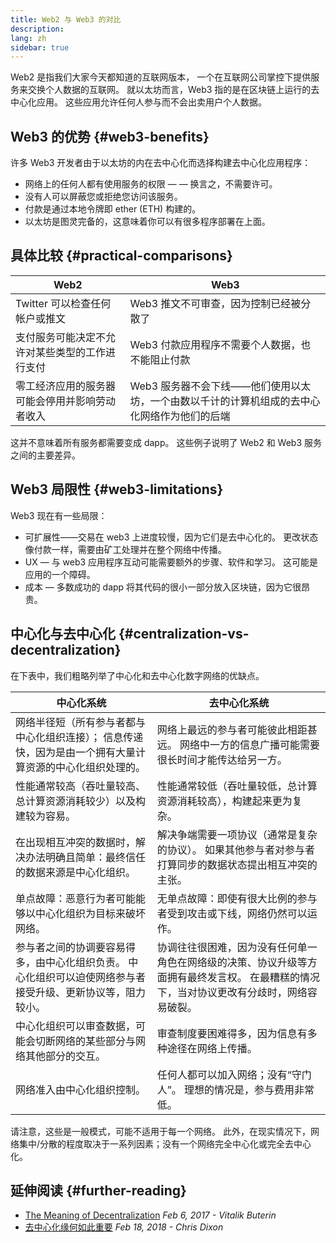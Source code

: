 ```yaml
---
title: Web2 与 Web3 的对比
description:
lang: zh
sidebar: true
---
```


Web2 是指我们大家今天都知道的互联网版本， 一个在互联网公司掌控下提供服务来交换个人数据的互联网。 就以太坊而言，Web3 指的是在区块链上运行的去中心化应用。 这些应用允许任何人参与而不会出卖用户个人数据。

## Web3 的优势 {#web3-benefits}

许多 Web3 开发者由于以太坊的内在去中心化而选择构建去中心化应用程序：

- 网络上的任何人都有使用服务的权限 — — 换言之，不需要许可。
- 没有人可以屏蔽您或拒绝您访问该服务。
- 付款是通过本地令牌即 ether (ETH) 构建的。
- 以太坊是图灵完备的，这意味着你可以有很多程序部署在上面。

## 具体比较 {#practical-comparisons}

| Web2                                           | Web3                                                                                        |
| ---------------------------------------------- | ------------------------------------------------------------------------------------------- |
| Twitter 可以检查任何帐户或推文                 | Web3 推文不可审查，因为控制已经被分散了                                                     |
| 支付服务可能决定不允许对某些类型的工作进行支付 | Web3 付款应用程序不需要个人数据，也不能阻止付款                                             |
| 零工经济应用的服务器可能会停用并影响劳动者收入 | Web3 服务器不会下线——他们使用以太坊，一个由数以千计的计算机组成的去中心化网络作为他们的后端 |

这并不意味着所有服务都需要变成 dapp。 这些例子说明了 Web2 和 Web3 服务之间的主要差异。

## Web3 局限性 {#web3-limitations}

Web3 现在有一些局限：

- 可扩展性——交易在 web3 上进度较慢，因为它们是去中心化的。 更改状态像付款一样，需要由矿工处理并在整个网络中传播。
- UX — 与 web3 应用程序互动可能需要额外的步骤、软件和学习。 这可能是应用的一个障碍。
- 成本 — 多数成功的 dapp 将其代码的很小一部分放入区块链，因为它很昂贵。

## 中心化与去中心化 {#centralization-vs-decentralization}

在下表中，我们粗略列举了中心化和去中心化数字网络的优缺点。

| 中心化系统                                                                                                  | 去中心化系统                                                                                                                              |
| ----------------------------------------------------------------------------------------------------------- | ----------------------------------------------------------------------------------------------------------------------------------------- |
| 网络半径短（所有参与者都与中心化组织连接）； 信息传递快，因为是由一个拥有大量计算资源的中心化组织处理的。   | 网络上最远的参与者可能彼此相距甚远。 网络中一方的信息广播可能需要很长时间才能传达给另一方。                                               |
| 性能通常较高（吞吐量较高、总计算资源消耗较少）以及构建较为容易。                                            | 性能通常较低（吞吐量较低，总计算资源消耗较高），构建起来更为复杂。                                                                        |
| 在出现相互冲突的数据时，解决办法明确且简单：最终信任的数据来源是中心化组织。                                | 解决争端需要一项协议（通常是复杂的协议）。 如果其他参与者对参与者打算同步的数据状态提出相互冲突的主张。                                   |
| 单点故障：恶意行为者可能能够以中心化组织为目标来破坏网络。                                                  | 无单点故障：即使有很大比例的参与者受到攻击或下线，网络仍然可以运作。                                                                      |
| 参与者之间的协调要容易得多，由中心化组织负责。 中心化组织可以迫使网络参与者接受升级、更新协议等，阻力较小。 | 协调往往很困难，因为没有任何单一角色在网络级的决策、协议升级等方面拥有最终发言权。 在最糟糕的情况下，当对协议更改有分歧时，网络容易破裂。 |
| 中心化组织可以审查数据，可能会切断网络的某些部分与网络其他部分的交互。                                      | 审查制度要困难得多，因为信息有多种途径在网络上传播。                                                                                      |
| 网络准入由中心化组织控制。                                                                                  | 任何人都可以加入网络；没有“守门人”。 理想的情况是，参与费用非常低。                                                                       |

请注意，这些是一般模式，可能不适用于每一个网络。 此外，在现实情况下，网络集中/分散的程度取决于一系列因素；没有一个网络完全中心化或完全去中心化。

## 延伸阅读 {#further-reading}

- [The Meaning of Decentralization](https://medium.com/@VitalikButerin/the-meaning-of-decentralization-a0c92b76a274) _Feb 6, 2017 - Vitalik Buterin_
- [去中心化缘何如此重要](https://medium.com/s/story/why-decentralization-matters-5e3f79f7638e) _Feb 18, 2018 - Chris Dixon_
